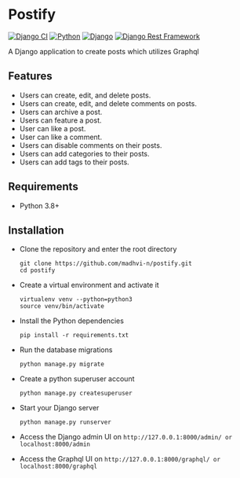 # Postify
[![Django CI](https://github.com/madhvi-n/postify/actions/workflows/django.yml/badge.svg?branch=main)](https://github.com/madhvi-n/postify/actions/workflows/django.yml) [![Python](https://img.shields.io/badge/Python-3.11-blue)](https://www.python.org/) [![Django](https://img.shields.io/badge/Django-5.1-brightgreen?style=flat&logo=django&logoColor=white)](https://www.djangoproject.com/) [![Django Rest Framework](https://img.shields.io/badge/Django_Rest_Framework-3.15-red)](https://www.django-rest-framework.org/)

A Django application to create posts which utilizes Graphql


## Features
- Users can create, edit, and delete posts.
- Users can create, edit, and delete comments on posts.
- Users can archive a post.
- Users can feature a post.
- User can like a post.
- User can like a comment.
- Users can disable comments on their posts.
- Users can add categories to their posts.
- Users can add tags to their posts.

## Requirements
- Python 3.8+


## Installation
- Clone the repository and enter the root directory
  ```
  git clone https://github.com/madhvi-n/postify.git
  cd postify
  ```
- Create a virtual environment and activate it
  ```
  virtualenv venv --python=python3
  source venv/bin/activate
  ```

- Install the Python dependencies
  ```
  pip install -r requirements.txt
  ```

- Run the database migrations
  ```
  python manage.py migrate
  ```

- Create a python superuser account
  ```
  python manage.py createsuperuser
  ```

- Start your Django server
  ```
  python manage.py runserver
  ```

- Access the Django admin UI on `http://127.0.0.1:8000/admin/ or localhost:8000/admin`

- Access the Graphql UI on `http://127.0.0.1:8000/graphql/ or localhost:8000/graphql`

